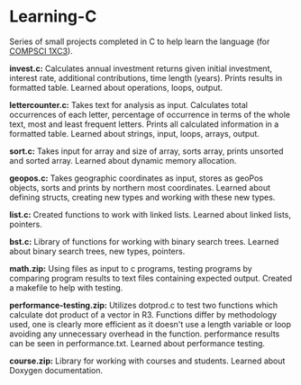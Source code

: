 # Learning-C
Series of small projects completed in C to help learn the language (for [COMPSCI 1XC3](https://academiccalendars.romcmaster.ca/preview_course_nopop.php?catoid=44&coid=229938)).

**invest.c:**
Calculates annual investment returns given initial investment, interest rate, additional contributions, time length (years). Prints results in formatted table.
Learned about operations, loops, output.

**lettercounter.c:**
Takes text for analysis as input. Calculates total occurrences of each letter, percentage of occurrence in terms of the whole text, most and least frequent letters.
Prints all calculated information in a formatted table. Learned about strings, input, loops, arrays, output.

**sort.c:**
Takes input for array and size of array, sorts array, prints unsorted and sorted array. Learned about dynamic memory allocation.

**geopos.c:**
Takes geographic coordinates as input, stores as geoPos objects, sorts and prints by northern most coordinates.
Learned about defining structs, creating new types and working with these new types.

**list.c:**
Created functions to work with linked lists. Learned about linked lists, pointers.

**bst.c:**
Library of functions for working with binary search trees. Learned about binary search trees, new types, pointers.

**math.zip:**
Using files as input to c programs, testing programs by comparing program results to text files containing expected output. Created a makefile to help with testing.

**performance-testing.zip:**
Utilizes dotprod.c to test two functions which calculate dot product of a vector in R3. Functions differ by methodology used, one is clearly more efficient
as it doesn't use a length variable or loop avoiding any unnecessary overhead in the function. performance results can be seen in performance.txt.
Learned about performance testing.

**course.zip:**
Library for working with courses and students. Learned about Doxygen documentation.
